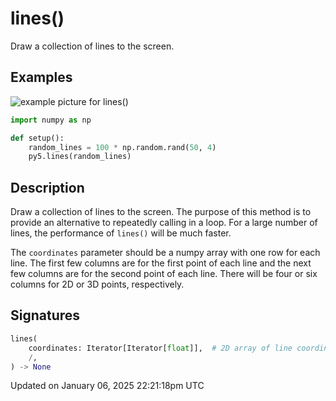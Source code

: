 # lines()

Draw a collection of lines to the screen.

## Examples

<div class="example-table">

<div class="example-row"><div class="example-cell-image">

![example picture for lines()](/images/reference/Sketch_lines_0.png)

</div><div class="example-cell-code">

```python
import numpy as np

def setup():
    random_lines = 100 * np.random.rand(50, 4)
    py5.lines(random_lines)
```

</div></div>

</div>

## Description

Draw a collection of lines to the screen. The purpose of this method is to provide an alternative to repeatedly calling [](sketch_line) in a loop. For a large number of lines, the performance of `lines()` will be much faster.

The `coordinates` parameter should be a numpy array with one row for each line. The first few columns are for the first point of each line and the next few columns are for the second point of each line. There will be four or six columns for 2D or 3D points, respectively.

## Signatures

```python
lines(
    coordinates: Iterator[Iterator[float]],  # 2D array of line coordinates with 4 or 6 columns for 2D or 3D points, respectively
    /,
) -> None
```

Updated on January 06, 2025 22:21:18pm UTC
